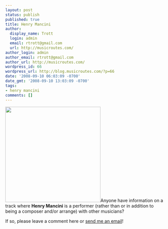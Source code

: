 ```yaml
---
layout: post
status: publish
published: true
title: Henry Mancini
author:
  display_name: Trott
  login: admin
  email: rtrott@gmail.com
  url: http://musicroutes.com/
author_login: admin
author_email: rtrott@gmail.com
author_url: http://musicroutes.com/
wordpress_id: 66
wordpress_url: http://blog.musicroutes.com/?p=66
date: '2008-09-10 06:03:09 -0700'
date_gmt: '2008-09-10 13:03:09 -0700'
tags:
- henry mancini
comments: []
---
```

<p><img class="alignleft size-medium wp-image-67" title="Henry Mancini" src="http://blog.musicroutes.com/wp-content/uploads/2008/09/ancini.jpg" alt="" width="300" height="300" />Anyone have information on a track where <strong>Henry Mancini</strong> is a performer (rather than or in addition to being a composer and/or arrange) with other musicians?</p>
<p>If so, please leave a comment here or <a href="http://musicroutes.com/contact.php" target="_blank">send me an email</a>!</p>
